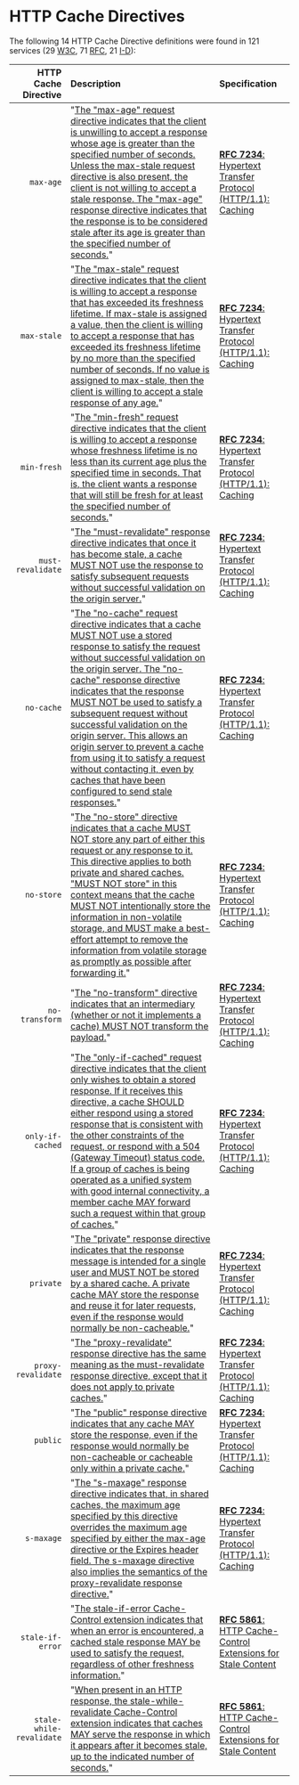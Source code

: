 # HTTP Cache Directives

The following 14 HTTP Cache Directive definitions were found in 121 services (29 [W3C](../W3C/), 71 [RFC](../IETF/RFC/), 21 [I-D](../IETF/I-D)):

HTTP Cache Directive | Description | Specification
-------: | :---------- | :---
`max-age` | "[The "max-age" request directive indicates that the client is unwilling to accept a response whose age is greater than the specified number of seconds. Unless the max-stale request directive is also present, the client is not willing to accept a stale response. The "max-age" response directive indicates that the response is to be considered stale after its age is greater than the specified number of seconds.](http://tools.ietf.org/html/rfc7234#section-5.2.1.1)" | [**RFC 7234**: Hypertext Transfer Protocol (HTTP/1.1): Caching](http://tools.ietf.org/html/rfc7234 "The Hypertext Transfer Protocol (HTTP) is an application-level protocol for distributed, collaborative, hypertext information systems. This document defines requirements on HTTP caches and the associated header fields that control cache behavior or indicate cacheable response messages." )
`max-stale` | "[The "max-stale" request directive indicates that the client is willing to accept a response that has exceeded its freshness lifetime. If max-stale is assigned a value, then the client is willing to accept a response that has exceeded its freshness lifetime by no more than the specified number of seconds. If no value is assigned to max-stale, then the client is willing to accept a stale response of any age.](http://tools.ietf.org/html/rfc7234#section-5.2.1.2)" | [**RFC 7234**: Hypertext Transfer Protocol (HTTP/1.1): Caching](http://tools.ietf.org/html/rfc7234 "The Hypertext Transfer Protocol (HTTP) is an application-level protocol for distributed, collaborative, hypertext information systems. This document defines requirements on HTTP caches and the associated header fields that control cache behavior or indicate cacheable response messages." )
`min-fresh` | "[The "min-fresh" request directive indicates that the client is willing to accept a response whose freshness lifetime is no less than its current age plus the specified time in seconds. That is, the client wants a response that will still be fresh for at least the specified number of seconds.](http://tools.ietf.org/html/rfc7234#section-5.2.1.3)" | [**RFC 7234**: Hypertext Transfer Protocol (HTTP/1.1): Caching](http://tools.ietf.org/html/rfc7234 "The Hypertext Transfer Protocol (HTTP) is an application-level protocol for distributed, collaborative, hypertext information systems. This document defines requirements on HTTP caches and the associated header fields that control cache behavior or indicate cacheable response messages." )
`must-revalidate` | "[The "must-revalidate" response directive indicates that once it has become stale, a cache MUST NOT use the response to satisfy subsequent requests without successful validation on the origin server.](http://tools.ietf.org/html/rfc7234#section-5.2.2.1)" | [**RFC 7234**: Hypertext Transfer Protocol (HTTP/1.1): Caching](http://tools.ietf.org/html/rfc7234 "The Hypertext Transfer Protocol (HTTP) is an application-level protocol for distributed, collaborative, hypertext information systems. This document defines requirements on HTTP caches and the associated header fields that control cache behavior or indicate cacheable response messages." )
`no-cache` | "[The "no-cache" request directive indicates that a cache MUST NOT use a stored response to satisfy the request without successful validation on the origin server. The "no-cache" response directive indicates that the response MUST NOT be used to satisfy a subsequent request without successful validation on the origin server. This allows an origin server to prevent a cache from using it to satisfy a request without contacting it, even by caches that have been configured to send stale responses.](http://tools.ietf.org/html/rfc7234#section-5.2.1.4)" | [**RFC 7234**: Hypertext Transfer Protocol (HTTP/1.1): Caching](http://tools.ietf.org/html/rfc7234 "The Hypertext Transfer Protocol (HTTP) is an application-level protocol for distributed, collaborative, hypertext information systems. This document defines requirements on HTTP caches and the associated header fields that control cache behavior or indicate cacheable response messages." )
`no-store` | "[The "no-store" directive indicates that a cache MUST NOT store any part of either this request or any response to it. This directive applies to both private and shared caches. "MUST NOT store" in this context means that the cache MUST NOT intentionally store the information in non-volatile storage, and MUST make a best-effort attempt to remove the information from volatile storage as promptly as possible after forwarding it.](http://tools.ietf.org/html/rfc7234#section-5.2.1.5)" | [**RFC 7234**: Hypertext Transfer Protocol (HTTP/1.1): Caching](http://tools.ietf.org/html/rfc7234 "The Hypertext Transfer Protocol (HTTP) is an application-level protocol for distributed, collaborative, hypertext information systems. This document defines requirements on HTTP caches and the associated header fields that control cache behavior or indicate cacheable response messages." )
`no-transform` | "[The "no-transform" directive indicates that an intermediary (whether or not it implements a cache) MUST NOT transform the payload.](http://tools.ietf.org/html/rfc7234#section-5.2.1.6)" | [**RFC 7234**: Hypertext Transfer Protocol (HTTP/1.1): Caching](http://tools.ietf.org/html/rfc7234 "The Hypertext Transfer Protocol (HTTP) is an application-level protocol for distributed, collaborative, hypertext information systems. This document defines requirements on HTTP caches and the associated header fields that control cache behavior or indicate cacheable response messages." )
`only-if-cached` | "[The "only-if-cached" request directive indicates that the client only wishes to obtain a stored response. If it receives this directive, a cache SHOULD either respond using a stored response that is consistent with the other constraints of the request, or respond with a 504 (Gateway Timeout) status code. If a group of caches is being operated as a unified system with good internal connectivity, a member cache MAY forward such a request within that group of caches.](http://tools.ietf.org/html/rfc7234#section-5.2.1.7)" | [**RFC 7234**: Hypertext Transfer Protocol (HTTP/1.1): Caching](http://tools.ietf.org/html/rfc7234 "The Hypertext Transfer Protocol (HTTP) is an application-level protocol for distributed, collaborative, hypertext information systems. This document defines requirements on HTTP caches and the associated header fields that control cache behavior or indicate cacheable response messages." )
`private` | "[The "private" response directive indicates that the response message is intended for a single user and MUST NOT be stored by a shared cache. A private cache MAY store the response and reuse it for later requests, even if the response would normally be non-cacheable.](http://tools.ietf.org/html/rfc7234#section-5.2.2.6)" | [**RFC 7234**: Hypertext Transfer Protocol (HTTP/1.1): Caching](http://tools.ietf.org/html/rfc7234 "The Hypertext Transfer Protocol (HTTP) is an application-level protocol for distributed, collaborative, hypertext information systems. This document defines requirements on HTTP caches and the associated header fields that control cache behavior or indicate cacheable response messages." )
`proxy-revalidate` | "[The "proxy-revalidate" response directive has the same meaning as the must-revalidate response directive, except that it does not apply to private caches.](http://tools.ietf.org/html/rfc7234#section-5.2.2.7)" | [**RFC 7234**: Hypertext Transfer Protocol (HTTP/1.1): Caching](http://tools.ietf.org/html/rfc7234 "The Hypertext Transfer Protocol (HTTP) is an application-level protocol for distributed, collaborative, hypertext information systems. This document defines requirements on HTTP caches and the associated header fields that control cache behavior or indicate cacheable response messages." )
`public` | "[The "public" response directive indicates that any cache MAY store the response, even if the response would normally be non-cacheable or cacheable only within a private cache.](http://tools.ietf.org/html/rfc7234#section-5.2.2.5)" | [**RFC 7234**: Hypertext Transfer Protocol (HTTP/1.1): Caching](http://tools.ietf.org/html/rfc7234 "The Hypertext Transfer Protocol (HTTP) is an application-level protocol for distributed, collaborative, hypertext information systems. This document defines requirements on HTTP caches and the associated header fields that control cache behavior or indicate cacheable response messages." )
`s-maxage` | "[The "s-maxage" response directive indicates that, in shared caches, the maximum age specified by this directive overrides the maximum age specified by either the max-age directive or the Expires header field. The s-maxage directive also implies the semantics of the proxy-revalidate response directive.](http://tools.ietf.org/html/rfc7234#section-5.2.2.9)" | [**RFC 7234**: Hypertext Transfer Protocol (HTTP/1.1): Caching](http://tools.ietf.org/html/rfc7234 "The Hypertext Transfer Protocol (HTTP) is an application-level protocol for distributed, collaborative, hypertext information systems. This document defines requirements on HTTP caches and the associated header fields that control cache behavior or indicate cacheable response messages." )
`stale-if-error` | "[The stale-if-error Cache-Control extension indicates that when an error is encountered, a cached stale response MAY be used to satisfy the request, regardless of other freshness information.](http://tools.ietf.org/html/rfc5861#section-4)" | [**RFC 5861**: HTTP Cache-Control Extensions for Stale Content](http://tools.ietf.org/html/rfc5861 "This document defines two independent HTTP Cache-Control extensions that allow control over the use of stale responses by caches." )
`stale-while-revalidate` | "[When present in an HTTP response, the stale-while-revalidate Cache-Control extension indicates that caches MAY serve the response in which it appears after it becomes stale, up to the indicated number of seconds.](http://tools.ietf.org/html/rfc5861#section-3)" | [**RFC 5861**: HTTP Cache-Control Extensions for Stale Content](http://tools.ietf.org/html/rfc5861 "This document defines two independent HTTP Cache-Control extensions that allow control over the use of stale responses by caches." )
